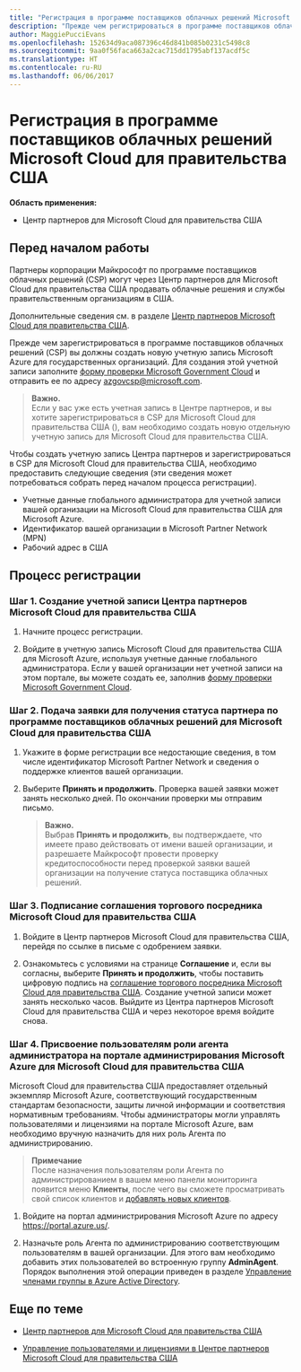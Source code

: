 ```yaml
---
title: "Регистрация в программе поставщиков облачных решений Microsoft Cloud для правительства США | Центр партнеров Microsoft Cloud для правительства США"
description: "Прежде чем регистрироваться в программе поставщиков облачных решений Microsoft Cloud для правительства США, ознакомьтесь с требованиями программы CSP."
author: MaggiePucciEvans
ms.openlocfilehash: 152634d9aca087396c46d841b085b0231c5498c8
ms.sourcegitcommit: 9aa0f56faca663a2cac715dd1795abf137acdf5c
ms.translationtype: HT
ms.contentlocale: ru-RU
ms.lasthandoff: 06/06/2017
---
```

# <a name="enroll-in-the-cloud-solution-provider-program-for-microsoft-cloud-for-us-government"></a>Регистрация в программе поставщиков облачных решений Microsoft Cloud для правительства США

**Область применения:**

-  Центр партнеров для Microsoft Cloud для правительства США

## <a name="before-you-begin"></a>Перед началом работы

Партнеры корпорации Майкрософт по программе поставщиков облачных решений (CSP) могут через Центр партнеров для Microsoft Cloud для правительства США продавать облачные решения и службы правительственным организациям в США.

Дополнительные сведения см. в разделе [Центр партнеров Microsoft Cloud для правительства США](partner-center-for-microsoft-us-govt-cloud.md).

Прежде чем зарегистрироваться в программе поставщиков облачных решений (CSP) вы должны создать новую учетную запись Microsoft Azure для государственных организаций. Для создания этой учетной записи заполните [форму проверки Microsoft Government Cloud](http://azuregov.microsoft.com/csp) и отправить ее по адресу <azgovcsp@microsoft.com>.

>**Важно.**<br>
Если у вас уже есть учетная запись в Центре партнеров, и вы хотите зарегистрироваться в CSP для Microsoft Cloud для правительства США (<Government></Government>), вам необходимо создать новую отдельную учетную запись для Microsoft Cloud для правительства США.

Чтобы создать учетную запись Центра партнеров и зарегистрироваться в CSP для Microsoft Cloud для правительства США, необходимо предоставить следующие сведения (эти сведения может потребоваться собрать перед началом процесса регистрации).

-  Учетные данные глобального администратора для учетной записи вашей организации на Microsoft Cloud для правительства США для Microsoft Azure. 
-  Идентификатор вашей организации в Microsoft Partner Network (MPN) 
-  Рабочий адрес в США

## <a name="how-to-enroll"></a>Процесс регистрации 

### <a name="step-1---create-an-account-for-partner-center-for-microsoft-cloud-for-us-government"></a>Шаг 1. Создание учетной записи Центра партнеров Microsoft Cloud для правительства США

1.  Начните процесс регистрации. 

2.  Войдите в учетную запись Microsoft Cloud для правительства США для Microsoft Azure, используя учетные данные глобального администратора. Если у вашей организации нет учетной записи на этом портале, вы можете создать ее, заполнив [форму проверки Microsoft Government Cloud](http://azuregov.microsoft.com/csp).


### <a name="step-2---apply-to-become-a-cloud-solution-provider-partner-within-microsoft-cloud-for-us-government"></a>Шаг 2. Подача заявки для получения статуса партнера по программе поставщиков облачных решений для Microsoft Cloud для правительства США

1.  Укажите в форме регистрации все недостающие сведения, в том числе идентификатор Microsoft Partner Network и сведения о поддержке клиентов вашей организации. 

2.  Выберите **Принять и продолжить**. Проверка вашей заявки может занять несколько дней. По окончании проверки мы отправим письмо.

    >**Важно.**<br>
    Выбрав **Принять и продолжить**, вы подтверждаете, что имеете право действовать от имени вашей организации, и разрешаете Майкрософт провести проверку кредитоспособности перед проверкой заявки вашей организации на получение статуса поставщика облачных решений.

### <a name="step-3---sign-the-reseller-agreement-for-microsoft-cloud-for-us-government"></a>Шаг 3. Подписание соглашения торгового посредника Microsoft Cloud для правительства США

1. Войдите в Центр партнеров Microsoft Cloud для правительства США, перейдя по ссылке в письме с одобрением заявки. 

2. Ознакомьтесь с условиями на странице **Соглашение** и, если вы согласны, выберите **Принять и продолжить**, чтобы поставить цифровую подпись на [соглашение торгового посредника Microsoft Cloud для правительства США](https://go.microsoft.com/fwlink/p/?linkid=843364). Создание учетной записи может занять несколько часов. Выйдите из Центра партнеров Microsoft Cloud для правительства США и через некоторое время войдите снова.

### <a name="step-4---assign-users-to-the-admin-agent-role-in-the-microsoft-azure-admin-portal-for-microsoft-cloud-for-us-government"></a>Шаг 4. Присвоение пользователям роли агента администратора на портале администрирования Microsoft Azure для Microsoft Cloud для правительства США

Microsoft Cloud для правительства США предоставляет отдельный экземпляр Microsoft Azure, соответствующий государственным стандартам безопасности, защиты личной информации и соответствия нормативным требованиям. Чтобы администраторы могли управлять пользователями и лицензиями на портале Microsoft Azure, вам необходимо вручную назначить для них роль Агента по администрированию.

>**Примечание**<br>
После назначения пользователям роли Агента по администрированием в вашем меню панели мониторинга появится меню **Клиенты**, после чего вы сможете просматривать свой список клиентов и [добавлять новых клиентов](add-a-new-customer.md).   

1.  Войдите на портал администрирования Microsoft Azure по адресу https://portal.azure.us/.

2.  Назначьте роль Агента по администрированию соответствующим пользователям в вашей организации. Для этого вам необходимо добавить этих пользователей во встроенную группу **AdminAgent**. Порядок выполнения этой операции приведен в разделе [Управление членами группы в Azure Active Directory](https://docs.microsoft.com/azure/active-directory/active-directory-groups-members-azure-portal).
 

## <a name="related-topics"></a>Еще по теме

-  [Центр партнеров для Microsoft Cloud для правительства США](partner-center-for-microsoft-us-govt-cloud.md)

-  [Управление пользователями и лицензиями в Центре партнеров Microsoft Cloud для правительства США](user-management-in-partner-center-for-microsoft-us-govt-cloud.md)


